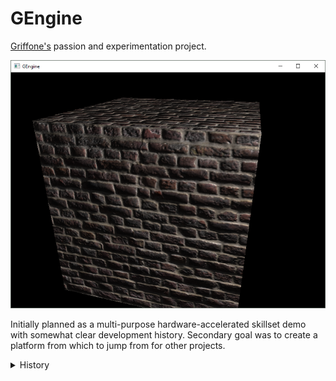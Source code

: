 # GEngine

[Griffone's](https://github.com/Griffone) passion and experimentation project.

![Demo screenshot](docs/clearer_normalmap.png)

Initially planned as a multi-purpose hardware-accelerated skillset demo with somewhat clear development history. Secondary goal was to create a platform from which to jump from for other projects.

<details><summary>History</summary>

The first achievement was the initial Vulkan API based hardware-accelerated image rendering:

![First rendered quad](docs/first_quad.png)

[Vulkan](https://www.khronos.org/vulkan/) is a verbose open-source cross-platform graphics API similar to DirectX 12. It requires a lot of explicit function calls to be used, like VRAM management, whole pipeline creation or swap-chain framebuffer swaps. However thanks to its verbosity it is a great tool for learning how modern GPUs, GPU loads and graphics drivers work.

Then I added a texture to the quad:
![First textured quad](docs/textured_quad.png)

After a little mode work I switched to loading a mesh. A simple cube is fairly boring, so I added basic diffuse lighting:
![Lit cube](docs/lit_cube.png)

At this point, having experienced minor rewrites to shaders causing significant refactors for rendering code, I realized Vulkan is great if you know exactly what you want to do. But for quick iteration it is somewhat poor due to immense verbosity.

Finally I achieved something that looked remarkable: normal mapping!
![Normally mapped cube](docs/normal_mapped.png)
</details>
